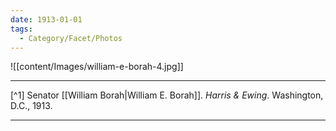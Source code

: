 ```yaml
---
date: 1913-01-01
tags:
  - Category/Facet/Photos
---
```

![[content/Images/william-e-borah-4.jpg]]

---

[^1] Senator [[William Borah|William E. Borah]]. *Harris & Ewing*. Washington, D.C., 1913.

---
